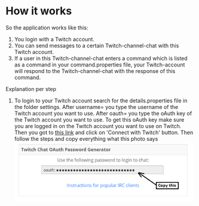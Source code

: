 # How it works
So the application works like this:
1. You login with a Twitch account. 
2. You can send messages to a certain Twitch-channel-chat with this Twitch account. 
3. If a user in this Twitch-channel-chat enters a command which is listed as a command in your
command.properties file, your Twitch-account will respond to the Twitch-channel-chat
with the response of this command.

Explanation per step
1. To login to your Twitch account search for the details.properties file in 
	the folder settings. After username= you type the username of the Twitch account
	you want to use. After oauth= you type the oAuth key of the Twitch account you want to use.
	To get this oAuth key make sure you are logged in on the Twitch account you want to use
	on Twitch. Then you got to [this link](http://http://twitchapps.com/tmi/) and click
	on 'Connect with Twitch' button. Then follow the steps and copy everything what
	this photo says ![Photo1](https://github.com/47b3n/TwitchEye/blob/master/tutorial/twitchbot-oauthkey.png)
